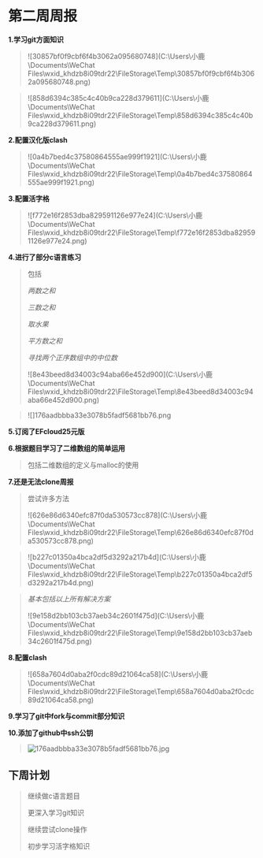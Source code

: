 # 第二周周报

**1.学习git方面知识**

> ![30857bf0f9cbf6f4b3062a095680748](C:\Users\小鹿\Documents\WeChat Files\wxid_khdzb8i09tdr22\FileStorage\Temp\30857bf0f9cbf6f4b3062a095680748.png)

> ![858d6394c385c4c40b9ca228d379611](C:\Users\小鹿\Documents\WeChat Files\wxid_khdzb8i09tdr22\FileStorage\Temp\858d6394c385c4c40b9ca228d379611.png)

**2.配置汉化版clash**

> ![0a4b7bed4c37580864555ae999f1921](C:\Users\小鹿\Documents\WeChat Files\wxid_khdzb8i09tdr22\FileStorage\Temp\0a4b7bed4c37580864555ae999f1921.png)

**3.配置活字格**

> ![f772e16f2853dba829591126e977e24](C:\Users\小鹿\Documents\WeChat Files\wxid_khdzb8i09tdr22\FileStorage\Temp\f772e16f2853dba829591126e977e24.png)

**4.进行了部分c语言练习**

> 包括
>
> *两数之和*
>
> *三数之和*
>
> *取水果*
>
> *平方数之和*
>
> *寻找两个正序数组中的中位数*
>
> ![8e43beed8d34003c94aba66e452d900](C:\Users\小鹿\Documents\WeChat Files\wxid_khdzb8i09tdr22\FileStorage\Temp\8e43beed8d34003c94aba66e452d900.png)

> ![]176aadbbba33e3078b5fadf5681bb76.png

**5.订阅了EFcloud25元版**

**6.根据题目学习了二维数组的简单运用**

> 包括二维数组的定义与malloc的使用

**7.还是无法clone周报**

> 尝试许多方法
>
> ![626e86d6340efc87f0da530573cc878](C:\Users\小鹿\Documents\WeChat Files\wxid_khdzb8i09tdr22\FileStorage\Temp\626e86d6340efc87f0da530573cc878.png)

> ![b227c01350a4bca2df5d3292a217b4d](C:\Users\小鹿\Documents\WeChat Files\wxid_khdzb8i09tdr22\FileStorage\Temp\b227c01350a4bca2df5d3292a217b4d.png)

> *基本包括以上所有解决方案*
>
> ![9e158d2bb103cb37aeb34c2601f475d](C:\Users\小鹿\Documents\WeChat Files\wxid_khdzb8i09tdr22\FileStorage\Temp\9e158d2bb103cb37aeb34c2601f475d.png)

**8.配置clash**

> ![658a7604d0aba2f0cdc89d21064ca58](C:\Users\小鹿\Documents\WeChat Files\wxid_khdzb8i09tdr22\FileStorage\Temp\658a7604d0aba2f0cdc89d21064ca58.png)

**9.学习了git中fork与commit部分知识**

**10.添加了github中ssh公钥**

> ![176aadbbba33e3078b5fadf5681bb76.jpg](https://github.com/xiaoluu-creater/weekly-1/blob/main/24-xiaoluu/176aadbbba33e3078b5fadf5681bb76.png)

## 下周计划

> 继续做c语言题目
>
> 更深入学习git知识
>
> 继续尝试clone操作
>
> 初步学习活字格知识
